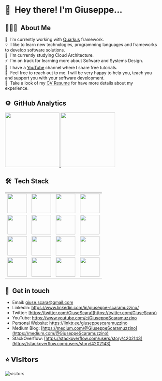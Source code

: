 
# 👋 &nbsp;Hey there! I'm Giuseppe...

## 👨🏻‍💻 &nbsp;About Me
🔭 &nbsp;I’m currently working with [Quarkus](https://quarkus.io/) framework. \
💡 &nbsp;I like to learn new technologies, programming languages and frameworks to develop software solutions.\
🌱 &nbsp;I'm currently studying Cloud Architecture.\
⚡ &nbsp;I'm on track for learning more about Sofware and Systems Design.\
🎥 &nbsp;I have a [YouTube](https://www.youtube.com/c/GiuseppeScaramuzzino) channel where I share free tutorials. \
💬 &nbsp;Feel free to reach out to me. I will be very happy to help you, teach you and support you with your software development.\
📄 &nbsp;Take a look of my [CV Resume](https://drive.google.com/drive/folders/1xy70EK_P1tYi63BS11wNPyE7t5xooh-O?usp=sharing) for have more details about my experience.


## ⚙️ &nbsp;GitHub Analytics
<p>
<a href="https://github.com/GiuseppeScaramuzzino">
  <img height="180em" src="https://github-readme-stats-eight-theta.vercel.app/api?username=GiuseppeScaramuzzino&show_icons=true&theme=vue-dark&include_all_commits=true&count_private=true" />
  <img height="180em" src="https://github-readme-stats-eight-theta.vercel.app/api/top-langs/?username=GiuseppeScaramuzzino&layout=compact&theme=vue-dark" />
</a>
</p>

## 🛠️ &nbsp;Tech Stack
<table>
  <tbody>
    <tr valign="top">
      <td width="25%" align="center">
        <img height="64px" src="https://cdn.svgporn.com/logos/html-5.svg">
      </td>
      <td width="25%" align="center">
        <img height="64px" src="https://cdn.svgporn.com/logos/css-3.svg">
      </td>
      <td width="25%" align="center">
        <img height="64px" src="https://cdn.svgporn.com/logos/javascript.svg">
      </td>
      <td width="25%" align="center">
        <img height="64px" src="https://cdn.svgporn.com/logos/angular.svg">
      </td>
     </tr>
     <tr valign="top">
      <td width="25%" align="center">
        <img height="64px" src="https://cdn.svgporn.com/logos/less.svg">
      </td>
      <td width="25%" align="center">
        <img height="64px" src="https://cdn.svgporn.com/logos/sass.svg">
      </td>
      <td width="25%" align="center">
        <img height="64px" src="https://cdn.svgporn.com/logos/webpack.svg">
      </td>
        <td width="25%" align="center">
        <img height="64px" src="https://cdn.svgporn.com/logos/git-icon.svg">
      </td>
    </tr>
    <tr valign="top">
      <td width="25%" align="center">
        <img height="64px" src="https://cdn.svgporn.com/logos/visual-studio-code.svg">
      </td>
      <td width="25%" align="center">
        <img height="64px" src="https://cdn.svgporn.com/logos/java.svg">
      </td>
      <td width="25%" align="center">
        <img height="64px" src="https://cdn.svgporn.com/logos/google-developers-icon.svg">
      </td>
      <td width="25%" align="center">
        <img height="64px" src="https://cdn.svgporn.com/logos/docker-icon.svg">
      </td>
    </tr>
    <tr valign="top">
      <td width="25%" align="center">
        <img height="64px" src="https://cdn.svgporn.com/logos/nodejs-icon.svg">
      </td>
      <td width="25%" align="center">
        <img height="64px" src="https://cdn.svgporn.com/logos/bitbucket.svg">
      </td>
      <td width="25%" align="center">
        <img height="64px" src="https://cdn.svgporn.com/logos/postgresql.svg">
      </td>
      <td width="25%" align="center">
        <img height="64px" src="https://cdn.svgporn.com/logos/jetbrains.svg">
      </td>
    </tr>
  </tbody>
</table>

## 💌 &nbsp;Get in touch
- Email: giuse.scara@gmail.com
- Linkedin: https://www.linkedin.com/in/giuseppe-scaramuzzino/
- Twitter: [https://twitter.com/GiuseScara](https://twitter.com/GiuseScara)
- YouTube: https://www.youtube.com/c/GiuseppeScaramuzzino
- Personal Website: https://linktr.ee/giuseppescaramuzzino
- Medium Blog: [https://medium.com/@GiuseppeScaramuzzino](https://medium.com/@GiuseppeScaramuzzino)
- StackOverflow: [https://stackoverflow.com/users/story/4202143](https://stackoverflow.com/users/story/4202143)

## ⭐️ 𝗩𝗶𝘀𝗶𝘁𝗼𝗿𝘀

![visitors](https://visitor-badge.glitch.me/badge?page_id=giuseppescaramuzzino)

<!--
**GiuseppeScaramuzzino/GiuseppeScaramuzzino** is a ✨ _special_ ✨ repository because its `README.md` (this file) appears on your GitHub profile.

Here are some ideas to get you started:

- 🔭 I’m currently working on ...
- 🌱 I’m currently learning ...
- 👯 I’m looking to collaborate on ...
- 🤔 I’m looking for help with ...
- 💬 Ask me about ...
- 📫 How to reach me: ...
- 😄 Pronouns: ...
- ⚡ Fun fact: ...
-->
